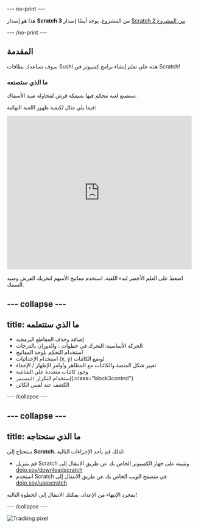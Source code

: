 --- no-print ---

هذا هو إصدار **Scratch 3** من المشروع. يوجد أيضًا إصدار [Scratch 2 من المشروع](https://projects.raspberrypi.org/ar-SA/projects/cd-beginner-scratch-sushi-scratch2)

--- /no-print ---

## المقدمة

سوف تساعدك بطاقات Sushi هذه على تعلم إنشاء برامج كمبيوتر في Scratch!

### ما الذي ستصنعه

ستصنع لعبة تتحكم فيها بسمكة قرش لمحاولة صيد الأسماك.

فيما يلي مثال لكيفية ظهور اللعبة النهائية:

<div class="scratch-preview">
  <iframe allowtransparency="true" width="485" height="402" src="https://scratch.mit.edu/projects/embed/401292003/?autostart=false" frameborder="0"></iframe>
</div>

اضغط على العلم الأخضر لبدء اللعبة. استخدم مفاتيح الأسهم لتحريك القرش وصيد السمك.

--- collapse ---
---
title: ما الذي ستتعلمه
---

+ إضافة وحذف المقاطع البرمجية
+ الحركة الأساسية: التحرك في خطوات ، والدوران بالدرجات
+ استخدام التحكم بلوحة المفاتيح
+ استخدام الإحداثيات (x, y) لوضع الكائنات
+ تغيير شكل المنصة والكائنات مع المظاهر وأوامر الإظهار / الإخفاء
+ وجود كائنات متعددة على الشاشة
+ إستخدام التكرار `المستمر`{:class="block3control"}
+ الكشف عند لمس الكائن

--- /collapse ---

--- collapse ---
---
title: ما الذي ستحتاجه
---

ستحتاج إلى **Scratch**، لذلك قم بأحد الإجراءات التالية:

+ قم بتنزيل Scratch وتثبيته على جهاز الكمبيوتر الخاص بك عن طريق الانتقال إلى [dojo.soy/downloadscratch](http://dojo.soy/downloadscratch)
+ استخدم Scratch في متصفح الويب الخاص بك عن طريق الانتقال إلى [dojo.soy/usescratch](http://dojo.soy/usescratch)

بمجرد الإنتهاء من الإعداد، يمكنك الانتقال إلى الخطوة التالية!

--- /collapse ---

![Tracking pixel](http://code.org/api/hour/begin_coderdojo_sushi.png)